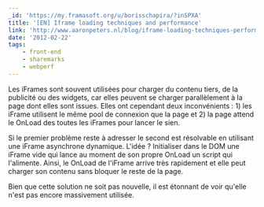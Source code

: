 ```yaml
---
_id: 'https://my.framasoft.org/u/borisschapira/?inSPXA'
title: '[EN] Iframe loading techniques and performance'
link: 'http://www.aaronpeters.nl/blog/iframe-loading-techniques-performance'
date: '2012-02-22'
tags:
    - front-end
    - sharemarks
    - webperf
---
```


<div class="markdown"><p>Les iFrames sont souvent utilisées pour charger du contenu tiers, de la publicité ou des widgets, car elles peuvent se charger parallèlement à la page dont elles sont issues. Elles ont cependant deux inconvénients : 1) les iFrame utilisent le même pool de connexion que la page et 2) la page attend le OnLoad des toutes les iFrames pour lancer le sien. </p>
<p>Si le premier problème reste à adresser le second est résolvable en utilisant une iFrame asynchrone dynamique. L'idée ? Initialiser dans le DOM une iFrame vide qui lance au moment de son propre OnLoad un script qui l'alimente. Ainsi, le OnLoad de l'iFrame arrive très rapidement et elle peut charger son contenu sans bloquer le reste de la page.</p>
<p>Bien que cette solution ne soit pas nouvelle, il est étonnant de voir qu'elle n'est pas encore massivement utilisée.
</p></div>
